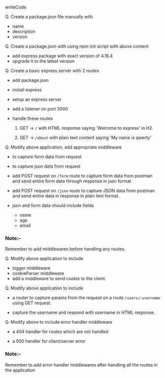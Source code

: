 writeCode

Q. Create a package.json file manually with

- name
- description
- version

Q. Create a package.json with using npm init script with above content

- add express package with exact version of 4.16.4
- upgrade it to the latest version

Q. Create a basic express server with 2 routes

- add package.json
- install express
- setup an express server
- add a listener on port 3000
- handle these routes


  1. GET -> `/` with HTML response saying 'Welcome to express' in H2.
  
  2. GET -> `/about` with plain text content saying 'My name is qwerty'

Q. Modify above application, add appropriate middleware

- to capture form data from request

- to capture json data from request

- add POST request on `/form` route to capture form data from postman and send entire form data through response in json format

- add POST request on `/json` route to capture JSON data from postman and send entire data in response in plain text format.

- json and form data should include fields
  - name
  - age
  - email

### Note:-
Remember to add middlewares before handling any routes.

Q. Modify above application to include

- logger middleware
- cookieParser middleware
- add a middleware to send cookie to the client.

Q. Modify above application to include

- a router to capture params from the request on a route `/users/:username` using GET request.

- capture the username and respond with username in HTML response.


Q. Modify above to include error handler middleware

- a 404 handler for routes which are not handled

- a 500 handler for client/server error

### Note:-

Remember to add error handler middlewares after handling all the routes in the application
